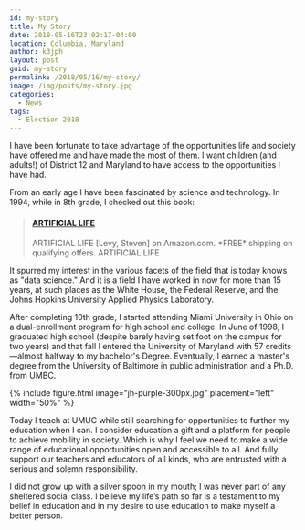 ```yaml
---
id: my-story
title: My Story
date: 2018-05-16T23:02:17-04:00
location: Columbia, Maryland
author: k3jph
layout: post
guid: my-story
permalink: /2018/05/16/my-story/
image: /img/posts/my-story.jpg 
categories:
  - News
tags:
  - Election 2018
---
```

I have been fortunate to take advantage of the opportunities life
and society have offered me and have made the most of them. I want
children (and adults!) of District 12 and Maryland to have access
to the opportunities I have had.

From an early age I have been fascinated by science and technology.
In 1994, while in 8th grade, I checked out this book:

<blockquote class="embedly-card" data-card-key="66f8489580e04fc4a88a724eb5058bb3" data-card-type="article-full"><h4><a href="https://www.amazon.com/Artificial-Life-Frontier-Computers-Biology/dp/0679743898">ARTIFICIAL LIFE</a></h4><p>ARTIFICIAL LIFE [Levy, Steven] on Amazon.com. *FREE* shipping on qualifying offers. ARTIFICIAL LIFE</p></blockquote>
<script async src="//cdn.embedly.com/widgets/platform.js" charset="UTF-8"></script>

It spurred my interest in the various facets of the field that is
today knows as "data science." And it is a field I have worked in
now for more than 15 years, at such places as the White House, the
Federal Reserve, and the Johns Hopkins University Applied Physics
Laboratory.

After completing 10th grade, I started attending Miami University
in Ohio on a dual-enrollment program for high school and college.
In June of 1998, I graduated high school (despite barely having set
foot on the campus for two years) and that fall I entered the
University of Maryland with 57 credits—almost halfway to my bachelor's
Degree. Eventually, I earned a master's degree from the University
of Baltimore in public administration and a Ph.D. from UMBC.

{% include figure.html image="jh-purple-300px.jpg" placement="left" width="50%" %}

Today I teach at UMUC while still searching for opportunities to
further my education when I can. I consider education a gift and a
platform for people to achieve mobility in society. Which is why I
feel we need to make a wide range of educational opportunities open
and accessible to all. And fully support our teachers and educators
of all kinds, who are entrusted with a serious and solemn responsibility.

I did not grow up with a silver spoon in my mouth; I was never part
of any sheltered social class. I believe my life’s path so far is
a testament to my belief in education and in my desire to use
education to make myself a better person.
